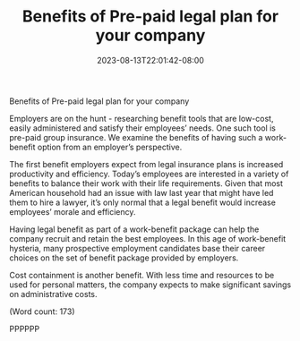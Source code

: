 ﻿---
title: "Benefits of Pre-paid legal plan for your company"
date: 2023-08-13T22:01:42-08:00
description: "Pre-Paid Legal Tips for Web Success"
featured_image: "/images/Pre-Paid Legal.jpg"
tags: ["Pre Paid Legal"]
---

Benefits of Pre-paid legal plan for your company

Employers are on the hunt - researching benefit tools that are low-cost, 
easily administered and satisfy their employees’ needs.  One such tool is 
pre-paid group insurance. We examine the benefits of having such a 
work-benefit option from an employer’s perspective.
 
The first benefit employers expect from legal insurance plans is increased 
productivity and efficiency. Today’s employees are interested in a variety 
of benefits to balance their work with their life requirements. Given that 
most American household had an issue with law last year that might have led 
them to hire a lawyer, it’s only normal that a legal benefit would increase 
employees’ morale and efficiency.

Having legal benefit as part of a work-benefit package can help the company 
recruit and retain the best employees. In this age of work-benefit 
hysteria, many prospective employment candidates base their career choices 
on the set of benefit package provided by employers. 

Cost containment is another benefit. With less time and resources to be 
used for personal matters, the company expects to make significant savings 
on administrative costs. 

(Word count: 173)

PPPPPP

